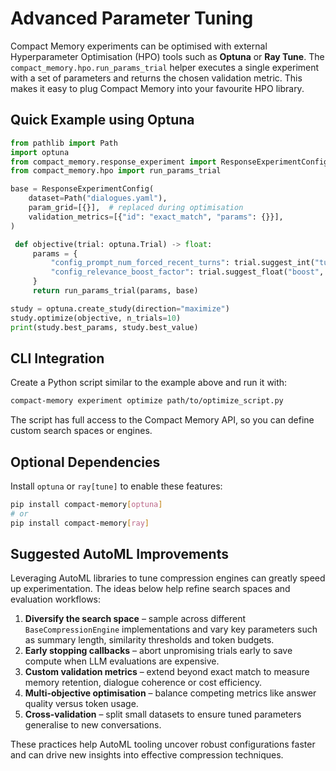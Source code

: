 # Advanced Parameter Tuning

Compact Memory experiments can be optimised with external Hyperparameter
Optimisation (HPO) tools such as **Optuna** or **Ray Tune**. The
`compact_memory.hpo.run_params_trial` helper executes a single experiment
with a set of parameters and returns the chosen validation metric. This
makes it easy to plug Compact Memory into your favourite HPO library.

## Quick Example using Optuna

```python
from pathlib import Path
import optuna
from compact_memory.response_experiment import ResponseExperimentConfig
from compact_memory.hpo import run_params_trial

base = ResponseExperimentConfig(
    dataset=Path("dialogues.yaml"),
    param_grid=[{}],  # replaced during optimisation
    validation_metrics=[{"id": "exact_match", "params": {}}],
)

 def objective(trial: optuna.Trial) -> float:
     params = {
         "config_prompt_num_forced_recent_turns": trial.suggest_int("turns", 1, 3),
         "config_relevance_boost_factor": trial.suggest_float("boost", 1.0, 2.0),
     }
     return run_params_trial(params, base)

study = optuna.create_study(direction="maximize")
study.optimize(objective, n_trials=10)
print(study.best_params, study.best_value)
```

## CLI Integration

Create a Python script similar to the example above and run it with:

```bash
compact-memory experiment optimize path/to/optimize_script.py
```

The script has full access to the Compact Memory API, so you can define
custom search spaces or engines.

## Optional Dependencies

Install `optuna` or `ray[tune]` to enable these features:

```bash
pip install compact-memory[optuna]
# or
pip install compact-memory[ray]
```

## Suggested AutoML Improvements

Leveraging AutoML libraries to tune compression engines can greatly speed up
experimentation. The ideas below help refine search spaces and evaluation
workflows:

1. **Diversify the search space** – sample across different `BaseCompressionEngine`
   implementations and vary key parameters such as summary length, similarity
   thresholds and token budgets.
2. **Early stopping callbacks** – abort unpromising trials early to save compute
   when LLM evaluations are expensive.
3. **Custom validation metrics** – extend beyond exact match to measure memory
   retention, dialogue coherence or cost efficiency.
4. **Multi-objective optimisation** – balance competing metrics like answer
   quality versus token usage.
5. **Cross-validation** – split small datasets to ensure tuned parameters
   generalise to new conversations.

These practices help AutoML tooling uncover robust configurations faster and can
drive new insights into effective compression techniques.
